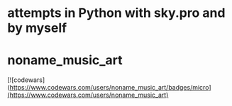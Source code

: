 # attempts in Python with sky.pro and by myself
# noname_music_art
[![codewars](https://www.codewars.com/users/noname_music_art/badges/micro](https://www.codewars.com/users/noname_music_art)
